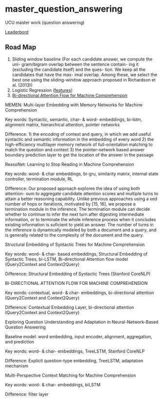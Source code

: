 # master_question_answering
UCU master work (question answering)

[Leaderbord](https://rajpurkar.github.io/SQuAD-explorer/)

## Road Map

1. Sliding window baseline (For each candidate answer, we compute the uni- gram/bigram overlap between the sentence contain- ing it (excluding the candidate itself) and the ques- tion. We keep all the candidates that have the max- imal overlap. Among these, we select the best one using the sliding-window approach proposed in Richardson et al. (2013))
2. Logistic Regression ([features](https://github.com/vitaliyradchenko/master_question_answering/blob/master/plots/log_reg_features.png))
3. [Bi-directional Attention Flow for Machine Comprehension](https://github.com/allenai/bi-att-flow)


MEMEN: Multi-layer Embedding with Memory Networks for Machine Comprehension

Key words: Syntactic, semantic, char- & word- embeddings, bi-lstm, alignment matrix, hierarchical attention, pointer networks

Difference:
	1) the encoding of context and query, in which we add useful syntactic and semantic information in the embedding of every word
	2) the high-efficiency multilayer memory network of full-orientation matching to match the question and context
	3) the pointer-network based answer boundary prediction layer to get the location of the answer in the passage

ReasoNet: Learning to Stop Reading in Machine Comprehension

Key words: word- & char embeddings, bi-gru, similarity matrix, internal state controller, termination module, RL

Difference:
Our proposed approach explores the idea of using both attention- sum to aggregate candidate attention scores and multiple turns to attain a better reasoning capability. Unlike previous approaches using a xed number of hops or iterations, motivated by [15, 16], we propose a termination module in the inference. The termination module can decide whether to continue to infer the next turn after digesting intermediate information, or to terminate the whole inference process when it concludes existing information is suficient to yield an answer. The number of turns in the inference is dynamically modeled by both a document and a query, and is generally related to the complexity of the document and the query. 

	
Structural Embedding of Syntactic Trees for Machine Comprehension 

Key words: word- & char- based embeddings, Structural Embedding of Syntactic Trees, bi-LSTM, Bi-directional Attention flow model (Query2Context and Context2Query) 

Difference: Structural Embedding of Syntactic Trees (Stanford CoreNLP)

BI-DIRECTIONAL ATTENTION FLOW FOR MACHINE COMPREHENSION

Key words: contextual, word- & char- embeddings, bi-directional attention (Query2Context and Context2Query) 

Difference: Contextual Embedding Layer, bi-directional attention (Query2Context and Context2Query)

Exploring Question Understanding and Adaptation in Neural-Network-Based Question Answering

Baseline model: word embedding, input encoder, alignment, aggregation, and prediction

Key words: word- & char- embeddings, TreeLSTM, Stanford CoreNLP

Difference: Explicit question-type embedding, TreeLSTM, adaptation mechanism 

Multi-Perspective Context Matching for Machine Comprehension

Key words: word- & char- embeddings, biLSTM

Difference: filter layer
